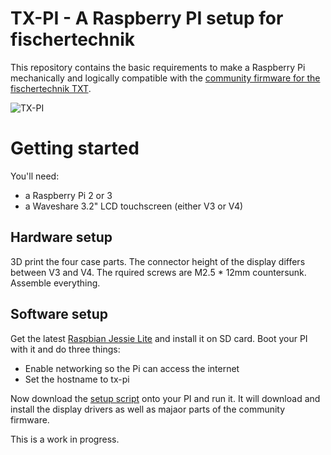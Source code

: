 # TX-PI - A Raspberry PI setup for fischertechnik

This repository contains the basic requirements to make a Raspberry Pi
mechanically and logically compatible with the [community firmware
for the fischertechnik TXT](http://cfw.ftcommunity.de/).

![TX-PI]()

# Getting started

You'll need:

  - a Raspberry Pi 2 or 3
  - a Waveshare 3.2" LCD touchscreen (either V3 or V4)

## Hardware setup

3D print the four case parts. The connector height of the display
differs between V3 and V4. The rquired screws are M2.5 * 12mm
countersunk. Assemble everything.

## Software setup

Get the latest [Raspbian Jessie Lite](https://www.raspberrypi.org/downloads/raspbian/) and install it on SD card. Boot your PI with it and do three things:

  - Enable networking so the Pi can access the internet
  - Set the hostname to tx-pi

Now download the [setup script]() onto your PI and run it. It will
download and install the display drivers as well as majaor parts of
the community firmware.

This is a work in progress.
